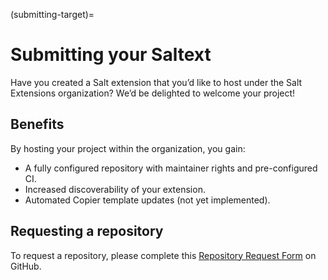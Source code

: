(submitting-target)=
# Submitting your Saltext

Have you created a Salt extension that you’d like to host under the Salt Extensions organization? We’d be delighted to welcome your project!

## Benefits

By hosting your project within the organization, you gain:

- A fully configured repository with maintainer rights and pre-configured CI.
- Increased discoverability of your extension.
- Automated Copier template updates (not yet implemented).

## Requesting a repository

To request a repository, please complete this [Repository Request Form](https://github.com/salt-extensions/community/issues/new?assignees=&labels=repo&projects=&template=repo.yml&title=%5BRepo+request%5D%3A+) on GitHub.
